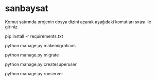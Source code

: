 # sanbaysat

Komut satırında projenin dosya dizini açarak aşağıdaki komutları sırası ile giriniz.

pip install -r requirements.txt 

python manage.py makemigrations

python manage.py migrate

python manage.py createsuperuser

python manage.py runserver
